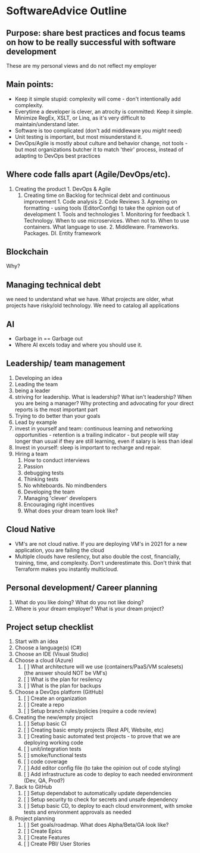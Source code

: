 # SoftwareAdvice Outline

## Purpose: share best practices and focus teams on how to be really successful with software development
These are my personal views and do not reflect my employer

## Main points:
- Keep it simple stupid: complexity will come - don't intentionally add complexity.
- Everytime a developer is clever, an atrocity is committed: Keep it simple. Minimize RegEx, XSLT, or Linq, as it's very difficult to maintain/understand later. 
- Software is too complicated (don't add middleware you *might* need)
- Unit testing is important, but most misunderstand it. 
- DevOps/Agile is mostly about culture and behavior change, not tools - but most organizations butcher it to match 'their' process, instead of adapting to DevOps best practices

## Where code falls apart (Agile/DevOps/etc). 

  1. Creating the product
    1. DevOps & Agile
      1. Creating time on Backlog for technical debt and continuous improvement
    1. Code analysis
    2. Code Reviews
    3. Agreeing on formatting - using tools (EditorConfig) to take the opinion out of development
    1. Tools and technologies
    1. Monitoring for feedback
    1. Technology. When to use microservices. When not to. When to use containers. What language to use.
    2. Middleware. Frameworks. Packages. DI. Entity framework

## Blockchain

Why?

## Managing technical debt

we need to understand what we have. What projects are older, what projects have risky/old technology. We need to catalog all applications

## AI

- Garbage in == Garbage out
- Where AI excels today and where you should use it. 

## Leadership/ team management

1. Developing an idea
1. Leading the team
2. being a leader
3. striving for leadership. What is leadership? What isn't leadership? When you are being a manager? Why protecting and advocating for your direct reports is the most important part
4. Trying to do better than your goals
5. Lead by example
6. invest in yourself and team: continuous learning and networking opportunities - retention is a trailing indicator - but people will stay longer than usual if they are still learning, even if salary is less than ideal
7. Invest in yourself: sleep is important to recharge and repair.
8. Hiring a team
    1. How to conduct interviews
      1. Passion 
      1. debugging tests
      1. Thinking tests
      1. No whiteboards. No mindbenders 
    2. Developing the team
      1. Managing 'clever' developers
      1. Encouraging right incentives
    3. What does your dream team look like?

## Cloud Native
- VM's are not cloud native. If you are deploying VM's in 2021 for a new application, you are failing the cloud
- Multiple clouds have resilency, but also double the cost, financially, training, time, and complexity. Don't underestimate this. Don't think that Terraform makes you instantly multicloud. 

## Personal development/ Career planning

1. What do you like doing? What do you not like doing?
2. Where is your dream employer? What is your dream project? 


## Project setup checklist

1. Start with an idea
2. Choose a language(s) (C#)
3. Choose an IDE (Visual Studio)
4. Choose a cloud (Azure) 
    1. [ ] What architecture will we use (containers/PaaS/VM scalesets) (the answer should NOT be VM's)
    2. [ ] What is the plan for resilency
    3. [ ] What is the plan for backups 
5. Choose a DevOps platform (GitHub)
    1. [ ] Create an organization
    2. [ ] Create a repo
    3. [ ] Setup branch rules/policies (require a code review)
6. Creating the new/empty project
    1. [ ] Setup basic CI
    2. [ ] Creating basic empty projects (Rest API, Website, etc)
    3. [ ] Creating basic automated test projects - to prove that we are deploying working code 
      1. [ ] unit/integration tests 
      2. [ ] smoke/functional tests
      3. [ ] code coverage
    5. [ ] Add editor config file (to take the opinion out of code styling)
    6. [ ] Add infrastructure as code to deploy to each needed environment (Dev, QA, Prod?)
7. Back to GitHub
     1. [ ] Setup dependabot to automatically update dependencies
     2. [ ] Setup security to check for secrets and unsafe dependency
     3. [ ] Setup basic CD, to deploy to each cloud environment, with smoke tests and environment approvals as needed 
8. Project planning
     1. [ ] Set goals/roadmap. What does Alpha/Beta/GA look like?
     2. [ ] Create Epics
     3. [ ] Create Features
     4. [ ] Create PBI/ User Stories
